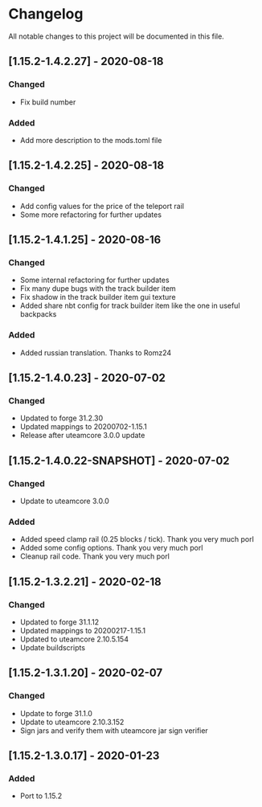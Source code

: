 # Changelog
All notable changes to this project will be documented in this file.

## [1.15.2-1.4.2.27] - 2020-08-18
### Changed
 - Fix build number
 
### Added
 - Add more description to the mods.toml file

## [1.15.2-1.4.2.25] - 2020-08-18
### Changed
 - Add config values for the price of the teleport rail
 - Some more refactoring for further updates

## [1.15.2-1.4.1.25] - 2020-08-16
### Changed
 - Some internal refactoring for further updates
 - Fix many dupe bugs with the track builder item
 - Fix shadow in the track builder item gui texture
 - Added share nbt config for track builder item like the one in useful backpacks
 
### Added
 - Added russian translation. Thanks to Romz24

## [1.15.2-1.4.0.23] - 2020-07-02
### Changed
 - Updated to forge 31.2.30
 - Updated mappings to 20200702-1.15.1
 - Release after uteamcore 3.0.0 update

## [1.15.2-1.4.0.22-SNAPSHOT] - 2020-07-02
### Changed
 - Update to uteamcore 3.0.0

### Added
 - Added speed clamp rail (0.25 blocks / tick). Thank you very much porl
 - Added some config options. Thank you very much porl
 - Cleanup rail code. Thank you very much porl

## [1.15.2-1.3.2.21] - 2020-02-18
### Changed
 - Updated to forge 31.1.12
 - Updated mappings to 20200217-1.15.1
 - Updated to uteamcore 2.10.5.154
 - Update buildscripts

## [1.15.2-1.3.1.20] - 2020-02-07
### Changed
 - Update to forge 31.1.0
 - Update to uteamcore 2.10.3.152
 - Sign jars and verify them with uteamcore jar sign verifier

## [1.15.2-1.3.0.17] - 2020-01-23
### Added
 - Port to 1.15.2